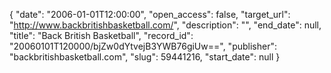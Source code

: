 {
  "date": "2006-01-01T12:00:00", 
  "open_access": false, 
  "target_url": "http://www.backbritishbasketball.com/", 
  "description": "", 
  "end_date": null, 
  "title": "Back British Basketball", 
  "record_id": "20060101T120000/bjZw0dYtvejB3YWB76giUw==", 
  "publisher": "backbritishbasketball.com", 
  "slug": 59441216, 
  "start_date": null
}

